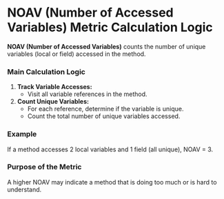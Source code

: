 # NOAV (Number of Accessed Variables) Metric Calculation Logic

**NOAV (Number of Accessed Variables)** counts the number of unique variables (local or field) accessed in the method.

### Main Calculation Logic

1. **Track Variable Accesses:**
   - Visit all variable references in the method.
2. **Count Unique Variables:**
   - For each reference, determine if the variable is unique.
   - Count the total number of unique variables accessed.

### Example
If a method accesses 2 local variables and 1 field (all unique), NOAV = 3.

### Purpose of the Metric
A higher NOAV may indicate a method that is doing too much or is hard to understand.
